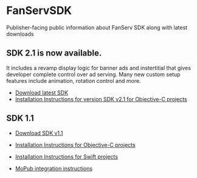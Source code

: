 # FanServSDK
Publisher-facing public information about FanServ SDK along with latest downloads

## SDK 2.1 is now available.

It includes a revamp display logic for banner ads and instertitial that gives developer complete control over ad serving. Many new custom setup features include animation, rotation control and more.

* [Download latest SDK](https://github.com/fanserv/FanServSDK/blob/master/FanServerFramework_v2_1.zip?raw=true)
* [Installation Instructions for version SDK v2.1 for Objective-C projects](https://github.com/fanserv/FanServSDK/wiki/Installation-instructions-for-SDK_v2.1)

## SDK 1.1

* [Download SDK v1.1](https://github.com/fanserv/FanServSDK/blob/master/FanServerFramework_v1_1.zip?raw=true)

* [Installation Instructions for Objective-C projects](https://github.com/fanserv/FanServSDK/wiki/installation)

* [Installation Instructions for Swift projects](https://github.com/fanserv/FanServSDK/wiki/Installation-Swift)

* [MoPub integration instructions](https://github.com/fanserv/FanServSDK/wiki/MoPub-integration-instructions)
